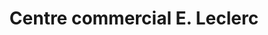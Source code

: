 ---
title: "Centre commercial E. Leclerc"
url: /bellerive-sur-allier/centre-commercial-e-leclerc/
shop: Supermarkt
---